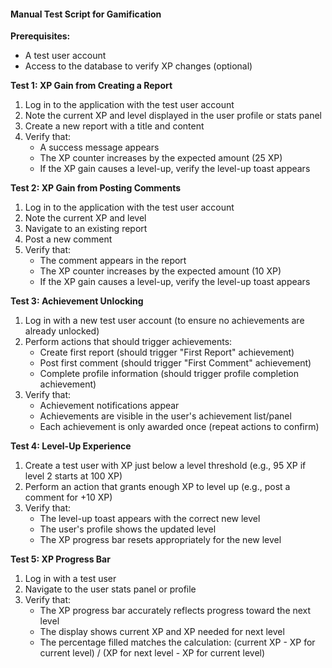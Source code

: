 #### Manual Test Script for Gamification

**Prerequisites:**
- A test user account
- Access to the database to verify XP changes (optional)

**Test 1: XP Gain from Creating a Report**
1. Log in to the application with the test user account
2. Note the current XP and level displayed in the user profile or stats panel
3. Create a new report with a title and content
4. Verify that:
   - A success message appears
   - The XP counter increases by the expected amount (25 XP)
   - If the XP gain causes a level-up, verify the level-up toast appears

**Test 2: XP Gain from Posting Comments**
1. Log in to the application with the test user account
2. Note the current XP and level
3. Navigate to an existing report
4. Post a new comment
5. Verify that:
   - The comment appears in the report
   - The XP counter increases by the expected amount (10 XP)
   - If the XP gain causes a level-up, verify the level-up toast appears

**Test 3: Achievement Unlocking**
1. Log in with a new test user account (to ensure no achievements are already unlocked)
2. Perform actions that should trigger achievements:
   - Create first report (should trigger "First Report" achievement)
   - Post first comment (should trigger "First Comment" achievement)
   - Complete profile information (should trigger profile completion achievement)
3. Verify that:
   - Achievement notifications appear
   - Achievements are visible in the user's achievement list/panel
   - Each achievement is only awarded once (repeat actions to confirm)

**Test 4: Level-Up Experience**
1. Create a test user with XP just below a level threshold (e.g., 95 XP if level 2 starts at 100 XP)
2. Perform an action that grants enough XP to level up (e.g., post a comment for +10 XP)
3. Verify that:
   - The level-up toast appears with the correct new level
   - The user's profile shows the updated level
   - The XP progress bar resets appropriately for the new level

**Test 5: XP Progress Bar**
1. Log in with a test user
2. Navigate to the user stats panel or profile
3. Verify that:
   - The XP progress bar accurately reflects progress toward the next level
   - The display shows current XP and XP needed for next level
   - The percentage filled matches the calculation: (current XP - XP for current level) / (XP for next level - XP for current level)